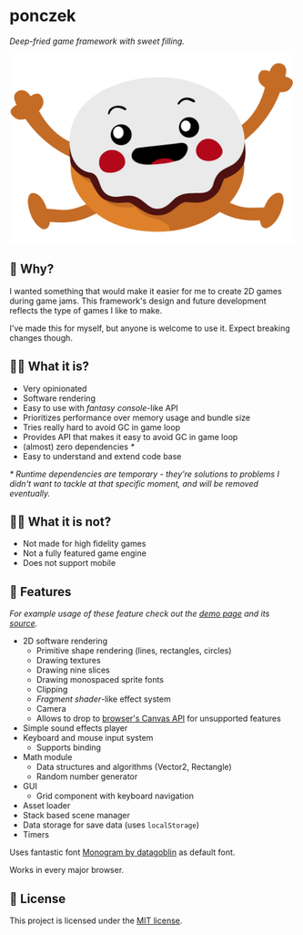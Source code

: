 # ponczek
*Deep-fried game framework with sweet filling.*

<img src="./resources/logo.svg" alt="Project logo" width="500">

## 🤔 Why?
I wanted something that would make it easier for me to create 2D games during game jams. This framework's design and future development reflects the type of games I like to make.

I've made this for myself, but anyone is welcome to use it. Expect breaking changes though.

## 👩‍💻 What it is?
- Very opinionated
- Software rendering
- Easy to use with *fantasy console*-like API
- Prioritizes performance over memory usage and bundle size
- Tries really hard to avoid GC in game loop
- Provides API that makes it easy to avoid GC in game loop
- (almost) zero dependencies _*_
- Easy to understand and extend code base

_* Runtime dependencies are temporary - they're solutions to problems I didn't want to tackle at that specific moment, and will be removed eventually._

## 🙅‍♀️ What it is not?
- Not made for high fidelity games
- Not a fully featured game engine
- Does not support mobile

## 🍩 Features
*For example usage of these feature check out the [demo page](https://deseteral.github.io/ponczek) and its [source](/Deseteral/ponczek/tree/main/examples).*

- 2D software rendering
  - Primitive shape rendering (lines, rectangles, circles)
  - Drawing textures
  - Drawing nine slices
  - Drawing monospaced sprite fonts
  - Clipping
  - *Fragment shader*-like effect system
  - Camera
  - Allows to drop to [browser's Canvas API](https://developer.mozilla.org/en-US/docs/Web/API/Canvas_API) for unsupported features
- Simple sound effects player
- Keyboard and mouse input system
  - Supports binding
- Math module
  - Data structures and algorithms (Vector2, Rectangle)
  - Random number generator
- GUI
  - Grid component with keyboard navigation
- Asset loader
- Stack based scene manager
- Data storage for save data (uses `localStorage`)
- Timers

Uses fantastic font [Monogram by datagoblin](https://datagoblin.itch.io/monogram) as default font.

Works in every major browser.

## 📝 License
This project is licensed under the [MIT license](LICENSE).
